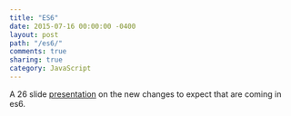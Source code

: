 ```yaml
---
title: "ES6"
date: 2015-07-16 00:00:00 -0400
layout: post
path: "/es6/"
comments: true
sharing: true
category: JavaScript
---
```


A 26 slide [presentation](/es6/es6.html) on the new changes to expect that are coming in es6.
